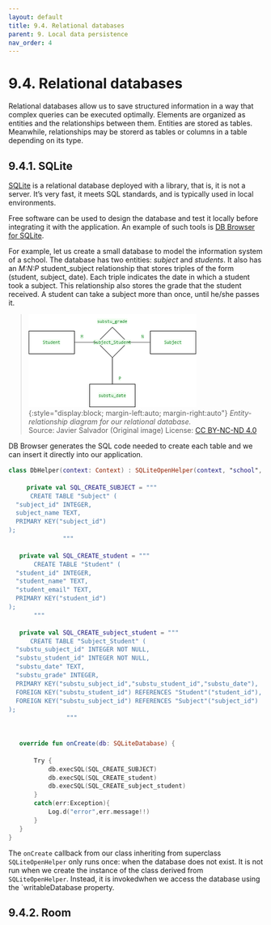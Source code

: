 ```yaml
---
layout: default
title: 9.4. Relational databases
parent: 9. Local data persistence
nav_order: 4
---
```


# 9.4. Relational databases

Relational databases allow us to save structured information in a way that complex queries can be executed optimally. Elements are organized as entities and the relationships between them. Entities are stored as tables. Meanwhile, relationships may be storerd as tables or columns in a table depending on its type.

## 9.4.1. SQLite

[SQLite](https://www.sqlite.org) is a relational database deployed with a library, that is, it is not a server. It’s very fast, it meets SQL standards, and is typically used in local environments.

Free software can be used to design the database and test it locally before integrating it with the application. An example of such tools is [DB Browser for SQLite](https://sqlitebrowser.org/dl/).

For example, let us create a small database to model the information system of a school. The database has two entities: *subject* and *students*. It also has an *M:N:P* student_subject relationship that stores triples of the form (student, subject, date). Each triple indicates the date in which a student took a subject. This relationship also stores the grade that the student received. A student can take a subject more than once, until he/she passes it.

> ![Entity-relationship diagram for our relational database.](/images/09/er-diagram.png){:style="display:block; margin-left:auto; margin-right:auto"}
> *Entity-relationship diagram for our relational database.*  
> Source: Javier Salvador (Original image) License: [CC BY-NC-ND 4.0](https://creativecommons.org/licenses/by-nc-nd/4.0/)

DB Browser generates the SQL code needed to create each table and we can insert it directly into our application.

```kotlin
class DbHelper(context: Context) : SQLiteOpenHelper(context, "school", null, 1) {

     private val SQL_CREATE_SUBJECT = """
      CREATE TABLE "Subject" (
  "subject_id" INTEGER,
  subject_name TEXT,
  PRIMARY KEY("subject_id")
);
               """

   private val SQL_CREATE_student = """
       CREATE TABLE "Student" (
  "student_id" INTEGER,
  "student_name" TEXT,
  "student_email" TEXT,
  PRIMARY KEY("student_id")
);
       """

   private val SQL_CREATE_subject_student = """
      CREATE TABLE "Subject_Student" (
  "substu_subject_id" INTEGER NOT NULL,
  "substu_student_id" INTEGER NOT NULL,
  "substu_date" TEXT,
  "substu_grade" INTEGER,
  PRIMARY KEY("substu_subject_id","substu_student_id","substu_date"),
  FOREIGN KEY("substu_student_id") REFERENCES "Student"("student_id"),
  FOREIGN KEY("substu_subject_id") REFERENCES "Subject"("subject_id")
);
                """


   override fun onCreate(db: SQLiteDatabase) {

       Try {
           db.execSQL(SQL_CREATE_SUBJECT)
           db.execSQL(SQL_CREATE_student)
           db.execSQL(SQL_CREATE_subject_student)
       }
       catch(err:Exception){
           Log.d("error",err.message!!)
       }
   }
}
```

The `onCreate` callback from our class inheriting from superclass `SQLiteOpenHelper` only runs once: when the database does not exist. It is not run when we create the instance of the class derived from `SQLiteOpenHelper`. Instead, it is invokedwhen we access the database using the `writableDatabase property.




## 9.4.2. Room
